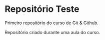 # Repositório Teste
 Primeiro repositório do curso de Git & Github.

 Repositório criado durante uma aula do curso.
 